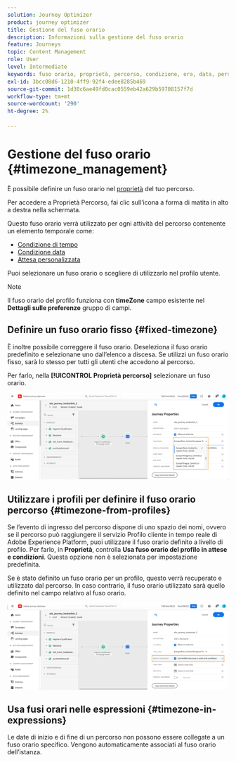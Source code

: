 ```yaml
---
solution: Journey Optimizer
product: journey optimizer
title: Gestione del fuso orario
description: Informazioni sulla gestione del fuso orario
feature: Journeys
topic: Content Management
role: User
level: Intermediate
keywords: fuso orario, proprietà, percorso, condizione, ora, data, personalizzato
exl-id: 3bcc08d6-1210-4ff9-92f4-edee8285b469
source-git-commit: 1d30c6ae49fd0cac0559eb42a629b59708157f7d
workflow-type: tm+mt
source-wordcount: '290'
ht-degree: 2%

---
```


# Gestione del fuso orario {#timezone_management}

È possibile definire un fuso orario nel [proprietà](../building-journeys/journey-gs.md#change-properties) del tuo percorso.

Per accedere a Proprietà Percorso, fai clic sull’icona a forma di matita in alto a destra nella schermata.

Questo fuso orario verrà utilizzato per ogni attività del percorso contenente un elemento temporale come:

* [Condizione di tempo](../building-journeys/condition-activity.md#time_condition)
* [Condizione data](../building-journeys/condition-activity.md#date_condition)
* [Attesa personalizzata](../building-journeys/wait-activity.md#custom)

<!--
* [Fixed date wait](../building-journeys/wait-activity.md#fixed_date)
-->

Puoi selezionare un fuso orario o scegliere di utilizzarlo nel profilo utente.

>[!NOTE]
>
>Il fuso orario del profilo funziona con **timeZone** campo esistente nel **Dettagli sulle preferenze** gruppo di campi.

## Definire un fuso orario fisso {#fixed-timezone}

È inoltre possibile correggere il fuso orario. Deseleziona il fuso orario predefinito e selezionane uno dall’elenco a discesa. Se utilizzi un fuso orario fisso, sarà lo stesso per tutti gli utenti che accedono al percorso.

Per farlo, nella **[!UICONTROL Proprietà percorso]** selezionare un fuso orario.

![](assets/journey72.png)

## Utilizzare i profili per definire il fuso orario percorso {#timezone-from-profiles}

Se l’evento di ingresso del percorso dispone di uno spazio dei nomi, ovvero se il percorso può raggiungere il servizio Profilo cliente in tempo reale di Adobe Experience Platform, puoi utilizzare il fuso orario definito a livello di profilo. Per farlo, in **Proprietà**, controlla **Usa fuso orario del profilo in attese e condizioni**. Questa opzione non è selezionata per impostazione predefinita.

Se è stato definito un fuso orario per un profilo, questo verrà recuperato e utilizzato dal percorso. In caso contrario, il fuso orario utilizzato sarà quello definito nel campo relativo al fuso orario.

![](assets/journey73.png)

## Usa fusi orari nelle espressioni {#timezone-in-expressions}

Le date di inizio e di fine di un percorso non possono essere collegate a un fuso orario specifico. Vengono automaticamente associati al fuso orario dell’istanza.
